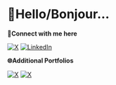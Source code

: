 # 🦊Hello/Bonjour...


**📱Connect with me here**

[![X](https://img.shields.io/badge/_-Gmail-6a0000?-style=for-the-badge&logo=gmail&logoColor=white)](mailto:harval.hrv@gmail.com)
[![LinkedIn](https://img.shields.io/badge/LinkedIn-blue?-style=for-the-badge&logo=linkedin&logoColor=white)](https://www.linkedin.com/in/harval21/)

**🌐Additional Portfolios**

[![X](https://img.shields.io/badge/Kaggle-38BFFF?-style=for-the-badge&logo=kaggle&logoColor=white)](https://www.kaggle.com/harval21)
[![X](https://img.shields.io/badge/Tableau-FF4238?-style=for-the-badge&logo=tableau&logoColor=white)](https://public.tableau.com/app/profile/harval21/vizzes)

